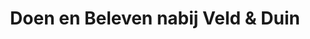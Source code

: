 ---
title: Doen en Beleven nabij Veld & Duin
layout: group
data: doen


    
callout: "In Bredene en omgeving valt er steeds iets te beleven. Gaat u mee op ontdekkingsreis?"

---